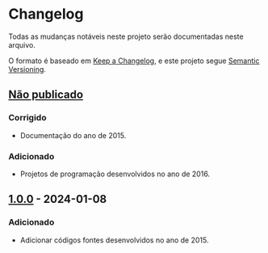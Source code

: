 # Changelog

Todas as mudanças notáveis neste projeto serão documentadas neste arquivo.

O formato é baseado em [Keep a Changelog](https://keepachangelog.com/pt-BR/1.0.0/),
e este projeto segue [Semantic Versioning](https://semver.org/lang/pt-BR/).

## [Não publicado]

### Corrigido
- Documentação do ano de 2015.

### Adicionado
- Projetos de programação desenvolvidos no ano de 2016.

## [1.0.0] - 2024-01-08

### Adicionado

- Adicionar códigos fontes desenvolvidos no ano de 2015.


[Não publicado]: https://github.com/JoaoGH/retro-code/compare/v1.0.0..development
[1.0.0]: https://github.com/JoaoGH/retro-code/releases/tag/v1.0.0
